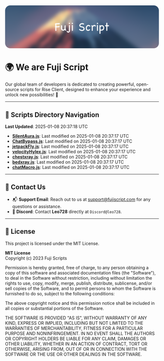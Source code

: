 ![Banner](.github/b.webp)

# 🌍 **We are Fuji Script**

Our global team of developers is dedicated to creating powerful, open-source scripts for Rise Client, designed to enhance your experience and unlock new possibilities! 🌟

---
<!-- SCRIPTS_NAVIGATION_START -->
## 📂 **Scripts Directory Navigation**

**Last Updated**: 2025-01-08 20:37:18 UTC

- **[SilentAura.js](scripts/SilentAura.js)**: Last modified on 2025-01-08 20:37:17 UTC
- **[ChatBypass.js](scripts/ChatBypass.js)**: Last modified on 2025-01-08 20:37:17 UTC
- **[jetpackFly.js](scripts/jetpackFly.js)**: Last modified on 2025-01-08 20:37:17 UTC
- **[velocityHylex.js](scripts/velocityHylex.js)**: Last modified on 2025-01-08 20:37:17 UTC
- **[chestxray.js](scripts/chestxray.js)**: Last modified on 2025-01-08 20:37:17 UTC
- **[bedxray.js](scripts/bedxray.js)**: Last modified on 2025-01-08 20:37:17 UTC
- **[chatMacro.js](scripts/chatMacro.js)**: Last modified on 2025-01-08 20:37:17 UTC

<!-- SCRIPTS_NAVIGATION_END -->

---

## 💬 **Contact Us**  
- 📬 **Support Email**: Reach out to us at [support@fujiscript.com](mailto:support@fujiscript.com) for any questions or assistance.  
- 💬 **Discord**: Contact **Leo728** directly at `Discord@leo728`.

---

## 📜 **License**

This project is licensed under the MIT License.  

**MIT License**  
Copyright (c) 2023 Fuji Scripts  

Permission is hereby granted, free of charge, to any person obtaining a copy of this software and associated documentation files (the "Software"), to deal in the Software without restriction, including without limitation the rights to use, copy, modify, merge, publish, distribute, sublicense, and/or sell copies of the Software, and to permit persons to whom the Software is furnished to do so, subject to the following conditions:  

The above copyright notice and this permission notice shall be included in all copies or substantial portions of the Software.  

THE SOFTWARE IS PROVIDED "AS IS", WITHOUT WARRANTY OF ANY KIND, EXPRESS OR IMPLIED, INCLUDING BUT NOT LIMITED TO THE WARRANTIES OF MERCHANTABILITY, FITNESS FOR A PARTICULAR PURPOSE AND NONINFRINGEMENT. IN NO EVENT SHALL THE AUTHORS OR COPYRIGHT HOLDERS BE LIABLE FOR ANY CLAIM, DAMAGES OR OTHER LIABILITY, WHETHER IN AN ACTION OF CONTRACT, TORT OR OTHERWISE, ARISING FROM, OUT OF OR IN CONNECTION WITH THE SOFTWARE OR THE USE OR OTHER DEALINGS IN THE SOFTWARE.  
